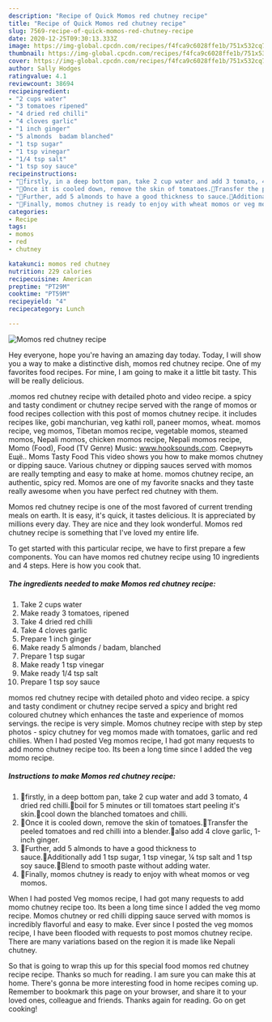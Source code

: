 ```yaml
---
description: "Recipe of Quick Momos red chutney recipe"
title: "Recipe of Quick Momos red chutney recipe"
slug: 7569-recipe-of-quick-momos-red-chutney-recipe
date: 2020-12-25T09:30:13.333Z
image: https://img-global.cpcdn.com/recipes/f4fca9c6028ffe1b/751x532cq70/momos-red-chutney-recipe-recipe-main-photo.jpg
thumbnail: https://img-global.cpcdn.com/recipes/f4fca9c6028ffe1b/751x532cq70/momos-red-chutney-recipe-recipe-main-photo.jpg
cover: https://img-global.cpcdn.com/recipes/f4fca9c6028ffe1b/751x532cq70/momos-red-chutney-recipe-recipe-main-photo.jpg
author: Sally Hodges
ratingvalue: 4.1
reviewcount: 38694
recipeingredient:
- "2 cups water"
- "3 tomatoes ripened"
- "4 dried red chilli"
- "4 cloves garlic"
- "1 inch ginger"
- "5 almonds  badam blanched"
- "1 tsp sugar"
- "1 tsp vinegar"
- "1/4 tsp salt"
- "1 tsp soy sauce"
recipeinstructions:
- "🔹firstly, in a deep bottom pan, take 2 cup water and add 3 tomato, 4 dried red chilli.🔹boil for 5 minutes or till tomatoes start peeling it&#39;s skin.🔹cool down the blanched tomatoes and chilli."
- "🔹Once it is cooled down, remove the skin of tomatoes.🔹Transfer the peeled tomatoes and red chilli into a blender.🔹also add 4 clove garlic, 1-inch ginger."
- "🔹Further, add 5 almonds to have a good thickness to sauce.🔹Additionally add 1 tsp sugar, 1 tsp vinegar, ¼ tsp salt and 1 tsp soy sauce.🔹Blend to smooth paste without adding water."
- "🔹Finally, momos chutney is ready to enjoy with wheat momos or veg momos."
categories:
- Recipe
tags:
- momos
- red
- chutney

katakunci: momos red chutney 
nutrition: 229 calories
recipecuisine: American
preptime: "PT29M"
cooktime: "PT59M"
recipeyield: "4"
recipecategory: Lunch

---
```



![Momos red chutney recipe](https://img-global.cpcdn.com/recipes/f4fca9c6028ffe1b/751x532cq70/momos-red-chutney-recipe-recipe-main-photo.jpg)

Hey everyone, hope you're having an amazing day today. Today, I will show you a way to make a distinctive dish, momos red chutney recipe. One of my favorites food recipes. For mine, I am going to make it a little bit tasty. This will be really delicious.

.momos red chutney recipe with detailed photo and video recipe. a spicy and tasty condiment or chutney recipe served with the range of momos or food recipes collection with this post of momos chutney recipe. it includes recipes like, gobi manchurian, veg kathi roll, paneer momos, wheat. momos recipe, veg momos, Tibetan momos recipe, vegetable momos, steamed momos, Nepali momos, chicken momos recipe, Nepali momos recipe, Momo (Food), Food (TV Genre) Music: www.hooksounds.com. Свернуть Ещё.. Moms Tasty Food This video shows you how to make momos chutney or dipping sauce. Various chutney or dipping sauces served with momos are really tempting and easy to make at home. momos chutney recipe, an authentic, spicy red. Momos are one of my favorite snacks and they taste really awesome when you have perfect red chutney with them.

Momos red chutney recipe is one of the most favored of current trending meals on earth. It is easy, it's quick, it tastes delicious. It is appreciated by millions every day. They are nice and they look wonderful. Momos red chutney recipe is something that I've loved my entire life.


To get started with this particular recipe, we have to first prepare a few components. You can have momos red chutney recipe using 10 ingredients and 4 steps. Here is how you cook that.

<!--inarticleads1-->

##### The ingredients needed to make Momos red chutney recipe:

1. Take 2 cups water
1. Make ready 3 tomatoes, ripened
1. Take 4 dried red chilli
1. Take 4 cloves garlic
1. Prepare 1 inch ginger
1. Make ready 5 almonds / badam, blanched
1. Prepare 1 tsp sugar
1. Make ready 1 tsp vinegar
1. Make ready 1/4 tsp salt
1. Prepare 1 tsp soy sauce


momos red chutney recipe with detailed photo and video recipe. a spicy and tasty condiment or chutney recipe served a spicy and bright red coloured chutney which enhances the taste and experience of momos servings. the recipe is very simple. Momos chutney recipe with step by step photos - spicy chutney for veg momos made with tomatoes, garlic and red chilies. When I had posted Veg momos recipe, I had got many requests to add momo chutney recipe too. Its been a long time since I added the veg momo recipe. 

<!--inarticleads2-->

##### Instructions to make Momos red chutney recipe:

1. 🔹firstly, in a deep bottom pan, take 2 cup water and add 3 tomato, 4 dried red chilli.🔹boil for 5 minutes or till tomatoes start peeling it&#39;s skin.🔹cool down the blanched tomatoes and chilli.
1. 🔹Once it is cooled down, remove the skin of tomatoes.🔹Transfer the peeled tomatoes and red chilli into a blender.🔹also add 4 clove garlic, 1-inch ginger.
1. 🔹Further, add 5 almonds to have a good thickness to sauce.🔹Additionally add 1 tsp sugar, 1 tsp vinegar, ¼ tsp salt and 1 tsp soy sauce.🔹Blend to smooth paste without adding water.
1. 🔹Finally, momos chutney is ready to enjoy with wheat momos or veg momos.


When I had posted Veg momos recipe, I had got many requests to add momo chutney recipe too. Its been a long time since I added the veg momo recipe. Momos chutney or red chilli dipping sauce served with momos is incredibly flavorful and easy to make. Ever since I posted the veg momos recipe, I have been flooded with requests to post momos chutney recipe. There are many variations based on the region it is made like Nepali chutney. 

So that is going to wrap this up for this special food momos red chutney recipe recipe. Thanks so much for reading. I am sure you can make this at home. There's gonna be more interesting food in home recipes coming up. Remember to bookmark this page on your browser, and share it to your loved ones, colleague and friends. Thanks again for reading. Go on get cooking!
